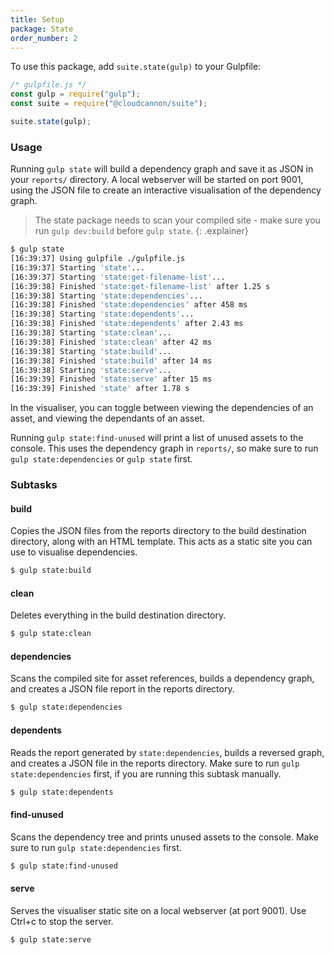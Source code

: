 ```yaml
---
title: Setup
package: State
order_number: 2
---
```

To use this package, add `suite.state(gulp)` to your Gulpfile:

```js
/* gulpfile.js */
const gulp = require("gulp");
const suite = require("@cloudcannon/suite");

suite.state(gulp);
```

### Usage

Running `gulp state` will build a dependency graph and save it as JSON in your `reports/` directory. A local webserver will be started on port 9001, using the JSON file to create an interactive visualisation of the dependency graph.

> The state package needs to scan your compiled site - make sure you run `gulp dev:build` before `gulp state`.
{: .explainer}

```sh
$ gulp state
[16:39:37] Using gulpfile ./gulpfile.js
[16:39:37] Starting 'state'...
[16:39:37] Starting 'state:get-filename-list'...
[16:39:38] Finished 'state:get-filename-list' after 1.25 s
[16:39:38] Starting 'state:dependencies'...
[16:39:38] Finished 'state:dependencies' after 458 ms
[16:39:38] Starting 'state:dependents'...
[16:39:38] Finished 'state:dependents' after 2.43 ms
[16:39:38] Starting 'state:clean'...
[16:39:38] Finished 'state:clean' after 42 ms
[16:39:38] Starting 'state:build'...
[16:39:38] Finished 'state:build' after 14 ms
[16:39:38] Starting 'state:serve'...
[16:39:39] Finished 'state:serve' after 15 ms
[16:39:39] Finished 'state' after 1.78 s
```

In the visualiser, you can toggle between viewing the dependencies of an asset, and viewing the dependants of an asset.


Running `gulp state:find-unused` will print a list of unused assets to the console. This uses the dependency graph in `reports/`, so make sure to run `gulp state:dependencies` or `gulp state` first.

### Subtasks

#### build

Copies the JSON files from the reports directory to the build destination directory, along with an HTML template. This acts as a static site you can use to visualise dependencies.

```sh
$ gulp state:build
```

#### clean

Deletes everything in the build destination directory.

```sh
$ gulp state:clean
```

#### dependencies

Scans the compiled site for asset references, builds a dependency graph, and creates a JSON file report in the reports directory.

```sh
$ gulp state:dependencies
```

#### dependents

Reads the report generated by `state:dependencies`, builds a reversed graph, and creates a JSON file in the reports directory. Make sure to run `gulp state:dependencies` first, if you are running this subtask manually.

```sh
$ gulp state:dependents
```

#### find-unused

Scans the dependency tree and prints unused assets to the console. Make sure to run `gulp state:dependencies` first.

```sh
$ gulp state:find-unused
```

#### serve

Serves the visualiser static site on a local webserver (at port 9001). Use Ctrl+c to stop the server.

```sh
$ gulp state:serve
```
